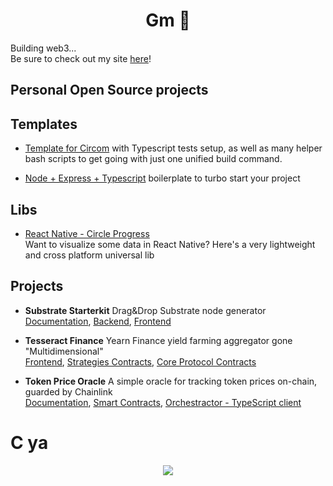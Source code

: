 <h1 align="center"><b>Gm 👋</b></h1>
 
Building web3...<br />
Be sure to check out my site [here](https://0xpajic.com)!

## Personal Open Source projects

## Templates
- [Template for Circom](https://github.com/pajicf/create-circom-circuit) with Typescript tests setup, as well as many helper bash scripts to get going with just one unified build command.

- [Node + Express + Typescript](https://github.com/pajicf/node-be-template) boilerplate to turbo start your project

## Libs
- [React Native - Circle Progress](https://github.com/pajicf/react-native-semi-circle-progress)  
  Want to visualize some data in React Native? Here's a very lightweight and cross platform universal lib

## Projects
- **Substrate Starterkit**
Drag&Drop Substrate node generator <br/>
[Documentation](https://despotf.gitbook.io/substrate-blockchain-starter-kit/introduction/substrate-starter-kit),
[Backend](https://github.com/pajicf/substrate-startkit-gui-api), 
[Frontend](https://github.com/pajicf/substrate-startkit-gui-app)

- **Tesseract Finance**
Yearn Finance yield farming aggregator gone "Multidimensional" <br/>
[Frontend](https://github.com/pajicf/tesseract-app),
[Strategies Contracts](https://github.com/Tesseract-Finance/tesseract-strategies/tree/polygon),
[Core Protocol Contracts](https://github.com/Tesseract-Finance/tesseract-vaults)

- **Token Price Oracle**
A simple oracle for tracking token prices on-chain, guarded by Chainlink <br/>
[Documentation](http://despotf.gitbook.io/token-price-oracle/),
[Smart Contracts](https://github.com/pajicf/token-price-oracle),
[Orchestractor - TypeScript client](https://github.com/pajicf/token-price-oracle-orchestrator) 

<h1><b>C ya</b></h1>
<p align="center"> 
  <img src="https://profile-counter.glitch.me/pajicf/count.svg" />
</p>
